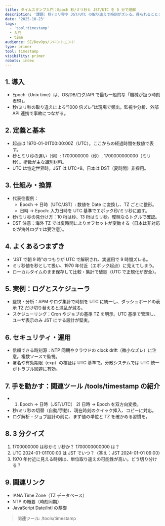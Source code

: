 ```yaml
---
title: タイムスタンプ入門：Epoch 秒/ミリ秒と JST/UTC を 5 分で理解
description: '課題: 秒/ミリ秒や JST/UTC の取り違えで時刻がズレる。得られること: 相互変換と単位/TZ の見極め。'
date: '2025-10-23'
tags:
  - 'tool:timestamp'
  - 入門
  - time
audience: SE/DevOps/フロントエンド
type: primer
tool: timestamp
visibility: primer
robots: index
---
```


## 1. 導入

- Epoch（Unix time）は、OS/DB/ログ/API で最も一般的な「機械が扱う時刻表現」。
- 秒/ミリ秒の取り違えによる“1000 倍ズレ”は現場で頻出。監視や分析、外部 API 連携で事故につながる。

## 2. 定義と基本

- 起点は 1970-01-01T00:00:00Z（UTC）。ここからの経過時間を数値で表す。
- 秒とミリ秒の違い（例）: 1700000000（秒）, 1700000000000（ミリ秒）。桁数が主な識別材料。
- UTC は協定世界時。JST は UTC+9。日本は DST（夏時間）非採用。

## 3. 仕組み・換算

- 代表往復例：
  - Epoch → 日時（UTC/JST）: 数値を Date に変換し、TZ ごとに整形。
  - 日時 → Epoch: 入力日時を UTC 基準でエポック秒/ミリ秒に直す。
- 秒/ミリ秒の見分け方：10 桁は秒、13 桁はミリ秒。曖昧ならトグルで確認。
- DST 注意：海外 TZ では夏時間によりオフセットが変動する（日本は非対応だが海外ログでは要注意）。

## 4. よくあるつまずき

- “JST で朝 9 時”のつもりが UTC で解釈され、実運用で 9 時間ズレる。
- ミリ秒値を秒として扱い、1970 年付近（エポック起点）に見えてしまう。
- ローカルタイムのまま保存して比較・集計で破綻（UTC で正規化が安全）。

## 5. 実例：ログとスケジューラ

- 監視・分析：APM やログ集計で時刻を UTC に統一し、ダッシュボードの表示 TZ だけ切り替えると混乱が減る。
- スケジューリング：Cron やジョブの基準 TZ を明示。UTC 基準で管理し、ユーザ表示のみ JST にする設計が堅実。

## 6. セキュリティ・運用

- 信頼できる時刻源：NTP 同期やクラウドの clock drift（微小なズレ）に注意。複数ソースで監視。
- 署名や有効期限（exp）の検証は UTC 基準で。分散システムでは UTC 統一がトラブル回避に有効。

## 7. 手を動かす：関連ツール /tools/timestamp の紹介

- 1. Epoch → 日時（JST/UTC） 2) 日時 → Epoch を双方向変換。
- 秒/ミリ秒の切替（自動/手動）、現在時刻のクイック挿入、コピーに対応。
- ログ解析・ジョブ設計の前に、まず値の単位と TZ を確かめる習慣を。

## 8. 3 分クイズ

1. 1700000000 は秒かミリ秒か？ 1700000000000 は？
2. UTC 2024-01-01T00:00 は JST でいつ？（答え：JST 2024-01-01 09:00）
3. 1970 年付近に見える時刻は、単位取り違えの可能性が高い。どう切り分ける？

## 9. 関連リンク

- IANA Time Zone（TZ データベース）
- NTP の概要（時刻同期）
- JavaScript Date/Intl の基礎

> 関連ツール: /tools/timestamp
